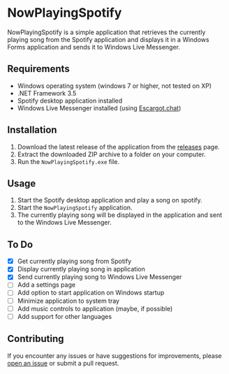 ﻿# NowPlayingSpotify

NowPlayingSpotify is a simple application that retrieves the currently playing song from the Spotify application and displays it in a Windows Forms application and sends it to Windows Live Messenger.

## Requirements

- Windows operating system (windows 7 or higher, not tested on XP)
- .NET Framework 3.5
- Spotify desktop application installed
- Windows Live Messenger installed (using [Escargot.chat](https://escargot.chat/))

## Installation

1. Download the latest release of the application from the [releases](https://github.com/Frenvius/NowPlayingSpotify/releases) page.
2. Extract the downloaded ZIP archive to a folder on your computer.
3. Run the `NowPlayingSpotify.exe` file.

## Usage

1. Start the Spotify desktop application and play a song on spotify.
2. Start the `NowPlayingSpotify` application.
3. The currently playing song will be displayed in the application and sent to the Windows Live Messenger.

## To Do
- [x] Get currently playing song from Spotify
- [x] Display currently playing song in application
- [x] Send currently playing song to Windows Live Messenger
- [ ] Add a settings page
- [ ] Add option to start application on Windows startup
- [ ] Minimize application to system tray
- [ ] Add music controls to application (maybe, if possible)
- [ ] Add support for other languages

## Contributing

If you encounter any issues or have suggestions for improvements, please [open an issue](https://github.com/Frenvius/NowPlayingSpotify/issues) or submit a pull request.
